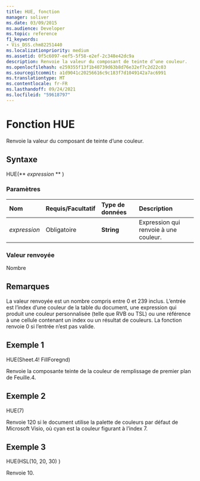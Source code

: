 ```yaml
---
title: HUE, fonction
manager: soliver
ms.date: 03/09/2015
ms.audience: Developer
ms.topic: reference
f1_keywords:
- Vis_DSS.chm82251440
ms.localizationpriority: medium
ms.assetid: 0f5c6097-eef5-5f58-e2ef-2c348e42dc9a
description: Renvoie la valeur du composant de teinte d’une couleur.
ms.openlocfilehash: e259355f13f1b40739d63b8d76e32ef7c2d22c03
ms.sourcegitcommit: a1d9041c20256616c9c183f7d1049142a7ac6991
ms.translationtype: MT
ms.contentlocale: fr-FR
ms.lasthandoff: 09/24/2021
ms.locfileid: "59618797"
---
```

# <a name="hue-function"></a>Fonction HUE

Renvoie la valeur du composant de teinte d’une couleur.
  
## <a name="syntax"></a>Syntaxe

HUE(** *expression* ** ) 
  
### <a name="parameters"></a>Paramètres

|**Nom**|**Requis/Facultatif**|**Type de données**|**Description**|
|:-----|:-----|:-----|:-----|
| _expression_ <br/> |Obligatoire  <br/> |**String** <br/> |Expression qui renvoie à une couleur.  <br/> |
   
### <a name="return-value"></a>Valeur renvoyée

Nombre
  
## <a name="remarks"></a>Remarques

La valeur renvoyée est un nombre compris entre 0 et 239 inclus. L’entrée est l’index d’une couleur de la table du document, une expression qui produit une couleur personnalisée (telle que RVB ou TSL) ou une référence à une cellule contenant un index ou un résultat de couleurs. La fonction renvoie 0 si l’entrée n’est pas valide. 
  
## <a name="example-1"></a>Exemple 1

HUE(Sheet.4! FillForegnd)
  
Renvoie la composante teinte de la couleur de remplissage de premier plan de Feuille.4.
  
## <a name="example-2"></a>Exemple 2

HUE(7)
  
Renvoie 120 si le document utilise la palette de couleurs par défaut de Microsoft Visio, où cyan est la couleur figurant à l’index 7.
  
## <a name="example-3"></a>Exemple 3

HUE(HSL(10, 20, 30) )
  
Renvoie 10.
  

